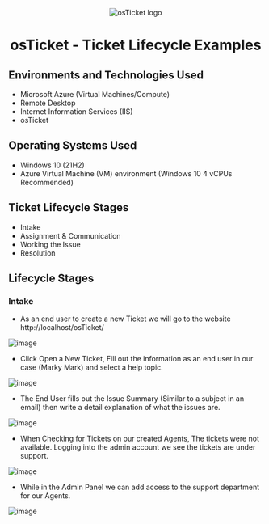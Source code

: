 <p align="center">
<img src="https://i.imgur.com/Clzj7Xs.png" alt="osTicket logo"/>
</p>

<h1 align="center">osTicket - Ticket Lifecycle Examples</h1>

<h2>Environments and Technologies Used</h2>

- Microsoft Azure (Virtual Machines/Compute)
- Remote Desktop
- Internet Information Services (IIS)
- osTicket

<h2>Operating Systems Used </h2>

- Windows 10</b> (21H2)
- Azure Virtual Machine (VM) environment (Windows 10 4 vCPUs Recommended)

<h2>Ticket Lifecycle Stages</h2>

- Intake
- Assignment & Communication
- Working the Issue
- Resolution

<h2>Lifecycle Stages </h2>

<h3>Intake</h3>

- As an end user to create a new Ticket we will go to the website http://localhost/osTicket/

![image](https://github.com/Velezdrv/ticket-lifecycle/assets/147437260/01418997-5678-4d6a-9c21-832fe8f5c200)

- Click Open a New Ticket, Fill out the information as an end user in our case (Marky Mark) and select a help topic.

![image](https://github.com/Velezdrv/ticket-lifecycle/assets/147437260/fa38d794-341d-4d02-8d3e-e44c47ac5de0)

- The End User fills out the Issue Summary (Similar to a subject in an email) then write a detail explanation of what the issues are.

![image](https://github.com/Velezdrv/ticket-lifecycle/assets/147437260/bd41d4e9-4ec3-476e-89de-5e7cafa1a9be)

- When Checking for Tickets on our created Agents, The tickets were not available. Logging into the admin account we see the tickets are under support.

![image](https://github.com/Velezdrv/ticket-lifecycle/assets/147437260/a9ce2fa1-a7ff-4c00-8c74-5a4ba4e9a937)

- While in the Admin Panel we can add access to the support department for our Agents.

![image](https://github.com/Velezdrv/ticket-lifecycle/assets/147437260/514fddf3-d361-4225-9e59-c834f7ab7733)

